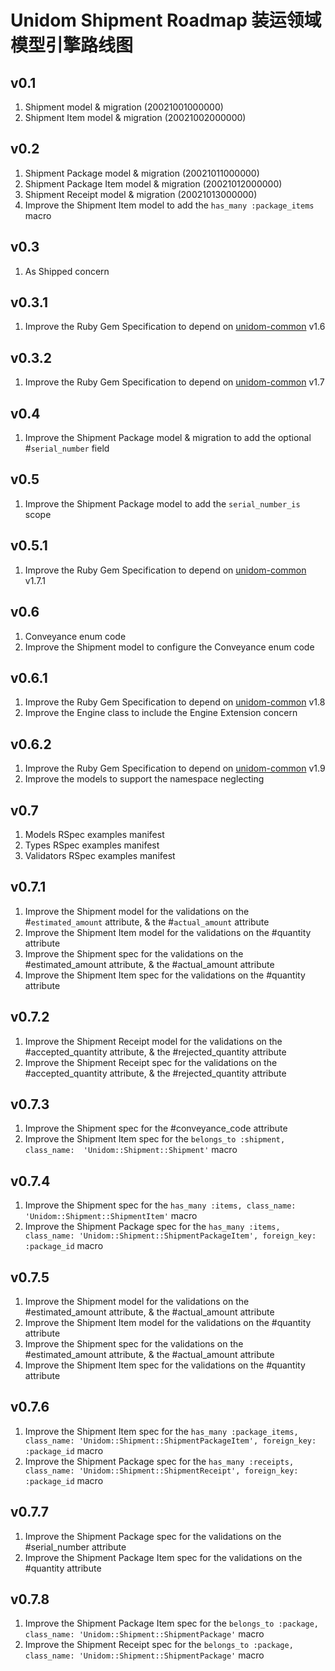 # Unidom Shipment Roadmap 装运领域模型引擎路线图

## v0.1
1. Shipment model & migration (20021001000000)
2. Shipment Item model & migration (20021002000000)

## v0.2
1. Shipment Package model & migration (20021011000000)
2. Shipment Package Item model & migration (20021012000000)
3. Shipment Receipt model & migration (20021013000000)
4. Improve the Shipment Item model to add the ``has_many :package_items`` macro

## v0.3
1. As Shipped concern

## v0.3.1
1. Improve the Ruby Gem Specification to depend on [unidom-common](https://github.com/topbitdu/unidom-common) v1.6

## v0.3.2
1. Improve the Ruby Gem Specification to depend on [unidom-common](https://github.com/topbitdu/unidom-common) v1.7

## v0.4
1. Improve the Shipment Package model & migration to add the optional #``serial_number`` field

## v0.5
1. Improve the Shipment Package model to add the ``serial_number_is`` scope

## v0.5.1
1. Improve the Ruby Gem Specification to depend on [unidom-common](https://github.com/topbitdu/unidom-common) v1.7.1

## v0.6
1. Conveyance enum code
2. Improve the Shipment model to configure the Conveyance enum code

## v0.6.1
1. Improve the Ruby Gem Specification to depend on [unidom-common](https://github.com/topbitdu/unidom-common) v1.8
2. Improve the Engine class to include the Engine Extension concern

## v0.6.2
1. Improve the Ruby Gem Specification to depend on [unidom-common](https://github.com/topbitdu/unidom-common) v1.9
2. Improve the models to support the namespace neglecting

## v0.7
1. Models RSpec examples manifest
2. Types RSpec examples manifest
3. Validators RSpec examples manifest

## v0.7.1
1. Improve the Shipment model for the validations on the #``estimated_amount`` attribute, & the #``actual_amount`` attribute
2. Improve the Shipment Item model for the validations on the #quantity attribute
3. Improve the Shipment spec for the validations on the #estimated_amount attribute, & the #actual_amount attribute
4. Improve the Shipment Item spec for the validations on the #quantity attribute

## v0.7.2
1. Improve the Shipment Receipt model for the validations on the #accepted_quantity attribute, & the #rejected_quantity attribute
2. Improve the Shipment Receipt spec for the validations on the #accepted_quantity attribute, & the #rejected_quantity attribute

## v0.7.3
1. Improve the Shipment spec for the #conveyance_code attribute
2. Improve the Shipment Item spec for the ``belongs_to :shipment, class_name:  'Unidom::Shipment::Shipment'`` macro

## v0.7.4
1. Improve the Shipment spec for the ``has_many :items, class_name: 'Unidom::Shipment::ShipmentItem'`` macro
2. Improve the Shipment Package spec for the ``has_many :items, class_name: 'Unidom::Shipment::ShipmentPackageItem', foreign_key: :package_id`` macro

## v0.7.5
1. Improve the Shipment model for the validations on the #estimated_amount attribute, & the #actual_amount attribute
2. Improve the Shipment Item model for the validations on the #quantity attribute
3. Improve the Shipment spec for the validations on the #estimated_amount attribute, & the #actual_amount attribute
4. Improve the Shipment Item spec for the validations on the #quantity attribute

## v0.7.6
1. Improve the Shipment Item spec for the ``has_many :package_items, class_name: 'Unidom::Shipment::ShipmentPackageItem', foreign_key: :package_id`` macro
2. Improve the Shipment Package spec for the ``has_many :receipts, class_name: 'Unidom::Shipment::ShipmentReceipt', foreign_key: :package_id`` macro

## v0.7.7
1. Improve the Shipment Package spec for the validations on the #serial_number attribute
2. Improve the Shipment Package Item spec for the validations on the #quantity attribute

## v0.7.8
1. Improve the Shipment Package Item spec for the ``belongs_to :package, class_name: 'Unidom::Shipment::ShipmentPackage'`` macro
2. Improve the Shipment Receipt spec for the ``belongs_to :package, class_name: 'Unidom::Shipment::ShipmentPackage'`` macro
